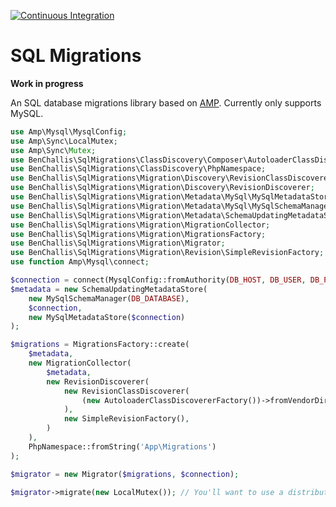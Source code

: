 [![Continuous Integration](https://github.com/ben-challis/sql-migrations/actions/workflows/ci.yaml/badge.svg)](https://github.com/ben-challis/sql-migrations/actions/workflows/ci.yaml)

# SQL Migrations

**Work in progress**

An SQL database migrations library based on [AMP](https://amphp.org). Currently only supports MySQL.

```php
use Amp\Mysql\MysqlConfig;
use Amp\Sync\LocalMutex;
use Amp\Sync\Mutex;
use BenChallis\SqlMigrations\ClassDiscovery\Composer\AutoloaderClassDiscovererFactory;
use BenChallis\SqlMigrations\ClassDiscovery\PhpNamespace;
use BenChallis\SqlMigrations\Migration\Discovery\RevisionClassDiscoverer;
use BenChallis\SqlMigrations\Migration\Discovery\RevisionDiscoverer;
use BenChallis\SqlMigrations\Migration\Metadata\MySql\MySqlMetadataStore;
use BenChallis\SqlMigrations\Migration\Metadata\MySql\MySqlSchemaManager;
use BenChallis\SqlMigrations\Migration\Metadata\SchemaUpdatingMetadataStore;
use BenChallis\SqlMigrations\Migration\MigrationCollector;
use BenChallis\SqlMigrations\Migration\MigrationsFactory;
use BenChallis\SqlMigrations\Migration\Migrator;
use BenChallis\SqlMigrations\Migration\Revision\SimpleRevisionFactory;
use function Amp\Mysql\connect;

$connection = connect(MysqlConfig::fromAuthority(DB_HOST, DB_USER, DB_PASS, DB_DATABASE));
$metadata = new SchemaUpdatingMetadataStore(
    new MySqlSchemaManager(DB_DATABASE), 
    $connection, 
    new MySqlMetadataStore($connection)
);

$migrations = MigrationsFactory::create(
    $metadata,
    new MigrationCollector(
        $metadata, 
        new RevisionDiscoverer(
            new RevisionClassDiscoverer(
                (new AutoloaderClassDiscovererFactory())->fromVendorDirectory(__DIR__.'/vendor')
            ),
            new SimpleRevisionFactory(),
        )
    ),
    PhpNamespace::fromString('App\Migrations')
);

$migrator = new Migrator($migrations, $connection);

$migrator->migrate(new LocalMutex()); // You'll want to use a distributed (i.e. Redis) lock instead here.
```
